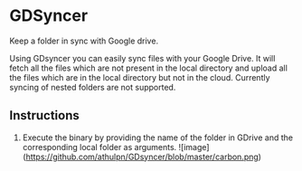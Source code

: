 # GDSyncer
Keep a folder in sync with Google drive.

Using GDsyncer you can easily sync files with your Google Drive. It will fetch all the files which are not present in the local directory and upload all the files which are in the local directory but not in the cloud. Currently syncing of nested folders are not supported. 

## Instructions
1. Execute the binary by providing the name of the folder in GDrive and the corresponding local folder as arguments.
![image]
(https://github.com/athulpn/GDsyncer/blob/master/carbon.png)

